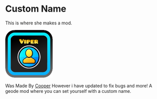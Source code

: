 # Custom Name
This is where she makes a mod.

<img src="logo.png" width="150" alt="the mod's logo" />

Was Made By [Cooper](https://github.com/coopeeo) However i have updated to fix bugs and more!
A geode mod where you can set yourself with a custom name.
